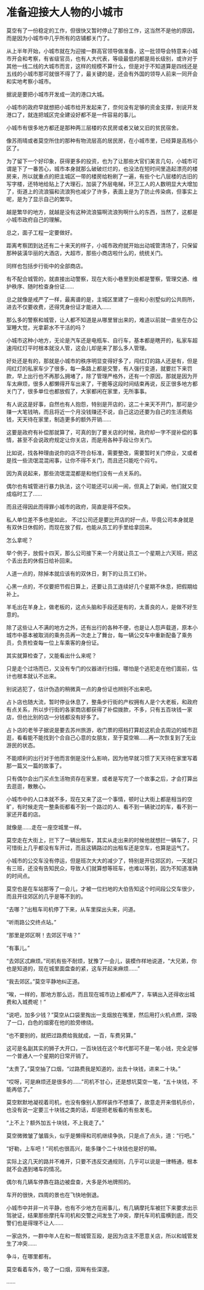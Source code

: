 # 准备迎接大人物的小城市

莫空有了一份稳定的工作，但很快又暂时停止了那份工作，这当然不是他的原因，而是因为小城市中几乎所有的店铺都关门了。

从上半年开始，小城市就在为迎接一群高官领导做准备，这一批领导会特意来小城市开会和考察，有省级官员，也有人大代表，等级最低的都是局长级别，或许对于其他一线二线的大城市而言，这样的规模不算什么，但是对于不知道算是四线还是五线的小城市那可就很不得了了，最关键的是，还会有外国的领导人前来一同开会和实地考察小城市。

据说是要把小城市开发成一流的港口大城。

小城市的政府早就想把小城市给开发起来了，奈何没有足够的资金支撑，别说开发港口了，就连把城区完全建设好都不是一件容易的事儿。

小城市有很多地方都还是那种两三层楼的农民房或者又破又旧的贫民宿舍。

像苏雨晴或者莫空所住的那种有物流层高的居民房，在小城市里，已经算是高档小区了。

为了留下一个好印象，获得更多的投资，也为了让那些大官们美言几句，小城市可谓是下了一番苦心，城市本身就那么破破烂烂的，也没法在短时间里造起漂亮的楼房来，所以就重点的把主城区一带的楼房给粉刷了一遍，有些个七八层楼的古旧的写字楼，还特地给贴上了大理石，加装了外层电梯，环卫工人的人数明显大大增加了，街道上的流浪猫和流浪狗也减少了许多，表面上是为了防止传染病，但事实上呢，是为了显示自己的繁华。

越是繁华的地方，就越是没有这种流浪猫啊流浪狗啊什么的东西，当然了，这都是小城市政府自己的理解。

总之，面子工程一定要做好。

距离考察团到达还有二十来天的样子，小城市政府就开始出动城管清场了，只保留那种装潢华丽的大酒店，大超市，那些小商店啦什么的，统统关门。

同样也包括步行街中的全部商店。

有不配合城管的，就直接出动警察，现在大街小巷里到处都是警察，管理交通、维护秩序、随时检查身份证……

总之就像是戒严了一样，最离谱的是，主城区里建了一座和小别墅似的公共厕所，进去不仅要收费，还得凭身份证才能进入……

那么多的警察和城管，让人都不知道是从哪里冒出来的，难道以前就一直坐在办公室睡大觉，光拿薪水不干活的吗？

小城市这种小地方，无论是汽车还是电瓶车、自行车，基本都是瞎开的，私家车超速闯红灯平时根本就没人管，这会儿却是来了那么多人管理。

好处还是有的，那就是小城市的秩序明显变得好多了，闯红灯的路人还是有，但是闯红灯的私家车少了很多，每一条路上都是交警，有人强行变道，就要拦下来罚款，早上出行也不再那么拥堵了，除了管理严格外，还有一个原因，那就是因为开车太麻烦，很多人都懒得开车出来了，干脆等这段时间结束再说，反正很多地方都关门了，很多单位也都放假了，大家都闲在家里，无所事事。

有人说这是好事，自然也有人抱怨，特别是开店的，这二十来天不开门，那可是少赚一大笔钱呐，而且将近一个月没钱赚还不说，自己这边还要为自己的生活费贴钱，天天待在家里，制造更多的额外开销……

这要是政府有补偿那就算了，可真的到了要关店的时候，政府却一字不提补偿的事情，甚至不会说政府规定让你关店，而是用各种手段让你关门。

比如说，找各种理由说你的店不符合标准，需要整改，需要暂时关门停业，又或者是找一些流氓混混闹事，让你不得不关门，而且还只能吃个闷亏。

因为真说起来，那些流氓混混都是和他们没有一点关系的。

偶尔也有城管进行暴力执法，这个可能还可以闹一闹，但真上了新闻，他们就又变成临时工了……

而且还得因此而得罪小城市的政府，简直是得不偿失。

私人单位差不多也是如此，
不过公司还是要比开店的好一点，毕竟公司本身就是有双休日休假的，而现在放了假，也能从员工的手里给拿回来。

怎么拿呢？

举个例子，放假十四天，那么公司接下来一个月就让员工一个星期上六天班，把这个丢出去的休假日给补回来。

人道一点的，除掉本就应该有的双休日，剩下的让员工们补。

心黑一点的，不仅要把节假日算上，还要让员工连续好几个星期不休息，把假期给补上。

羊毛出在羊身上，做老板的，这点头脑和手段还是有的，太善良的人，是做不好生意的。

除了这些让人不满的地方之外，还有出行的各种不便，也是让人怨声载道，原本小城市中基本被取消的乘务员再一次走上了舞台，每一辆公交车中重新配备了乘务员，负责检查每一位上车乘客的身份证。

其实就算检查了，又能看出什么来呢？

只是走个过场而已，又没有专门的仪器进行扫描，哪怕是个逃犯走在他们面前，估计也根本就认不出来。

别说逃犯了，估计伪造的稍微真一点的身份证也辨别不出来吧。

占卜店也随大流，暂时停业休息了，整条步行街的产权拥有人是个大老板，和政府有点关系，所以步行街的各家商店都获得了补偿拨款，不多，只有五百块钱一家店，但也比别的店一分钱都没有好多了。

占卜店的老爷子据说是要去苏州旅游，收门票的搭档打算趁这机会去周边的城市逛逛，看看能不能找到个合自己心意的女朋友，至于莫空嘛……再一次恢复到了无业游民的状态。

不能顺利的出行对于他而言倒是没什么影响，因为他早就习惯了天天待在家里写着那一篇又一篇的故事了。

只有偶尔会出门买点生活物资存在家里，或者是写完了一个故事之后，才会打算出去逛逛，散散心。

小城市中的人口本就不多，现在又来了这一个事情，顿时让大街上都是相当的空旷，有时候走完一整条街都看不到一个路过的人、看不到一辆驶过的车，看不到一家还开着的店。

就像是……走在一座空城里一样。

莫空走在大街上，拦下了一辆出租车，其实从走出来的时候他就想拦一辆车了，只可惜街上几乎都没有车开过，而且这辆路过的出租车还是空车，也算是运气了。

小城市的公交车没有停运，但是班次大大的减少了，特别是开往郊区的，一天就只有三班，还没有告知民众，导致人们就算想等班车，也难以等到，因为不知道准确的时间点。

莫空也是在车站那等了一会儿，才被一位扫地的大伯告知这个时间段公交车很少，而且开往郊区的几乎是等不到的。

“去哪？”出租车司机停了下来，从车里探出头来，问道。

“听雨路公交终点站。”

“那里是郊区啊！去郊区干啥？”

“有事儿。”

“去郊区忒麻烦。”司机有些不耐烦，犹豫了一会儿，装模作样地说道，“大兄弟，你也是知道的，现在城里面盘查的紧，这车开起来麻烦……”

“我去郊区。”莫空平静地纠正道。

“唉，一样的，那地方那么远，而且现在城市边上都戒严了，车辆出入还得收出城费和入城费呢！”

“说吧，加多少钱？”莫空从口袋里掏出一支烟放在嘴里，然后用打火机点燃，深吸了一口，白色的烟雾在他的脸旁缭绕。

“也不要别的，就把过路费给我就成，一百，车费另算。”

这可是名副其实的狮子大开口，一百块钱在这个年代那可不是一笔小钱，完全足够一个普通人一个星期的日常开销了。

“太贵了。”莫空抽了口烟，“过路费我是知道的，出去十块钱，进来二十块。”

“哎呀，可是麻烦还是很多的……”司机不甘心，还是想坑莫空一笔，“五十块钱，不能再低了。”

莫空默默地凝视着司机，也没有像别人那样装作不想乘了，故意走开来借机杀价，也没有说一定要三十块钱之类的话，却是把老板看的有些发毛。

“上不上？额外加五十块钱，不上我走了。”

莫空微微皱了皱眉头，似乎是懒得和司机继续争执，只是点了点头，道：“行吧。”

“好勒，上车吧！”司机也很高兴，能多赚个二十块钱也是好的嘛。

实际上这几天的路并不难开，只要不违反交通规则，几乎可以说是一律畅通，根本就不会遇到堵车的情况。

偶尔有几辆车停靠在路边被盘查，大多是外地牌照的。

车开的很快，四周的景也在飞快地倒退。

小城市中并非一片平静，也有不少地方在闹事儿，有几辆摩托车被拦下来要求出示驾驶证，结果那些摩托车司机和交警之间发生了冲突，摩托车司机蛮横到底，而交警们也是得理不让人……

一家店外，一群中年人在和一帮城管互殴，是因为店主不愿意关店，所以和城管发生了冲突……

争斗，在哪里都有。

莫空看着车外，吸了一口烟，双眸有些深邃。

……
